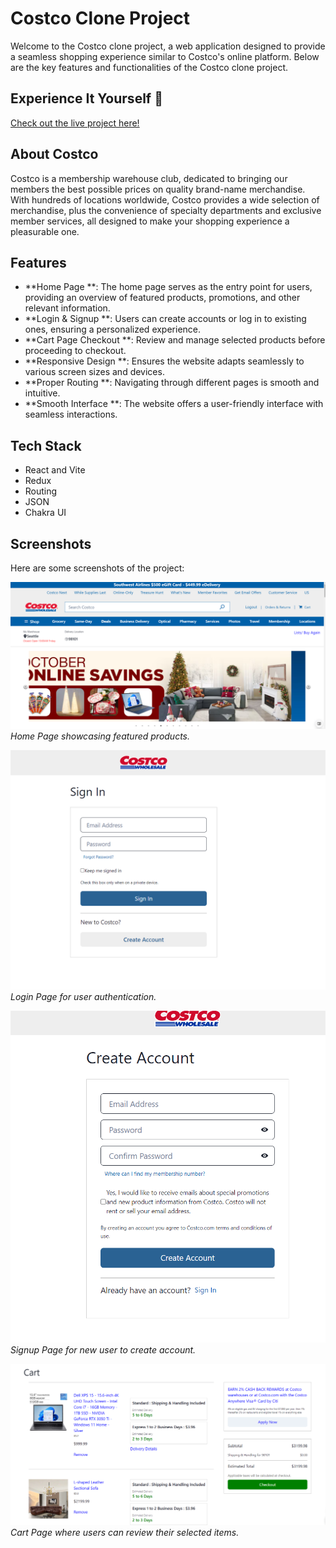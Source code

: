 # Costco Clone Project 

Welcome to the Costco clone project, a web application designed to provide a seamless shopping experience similar to Costco's online platform. Below are the key features and functionalities of the Costco clone project.

## Experience It Yourself 🔗
[Check out the live project here!](https://costcoexpres.netlify.app/)

## About Costco 
Costco is a membership warehouse club, dedicated to bringing our members the best possible prices on quality brand-name merchandise. With hundreds of locations worldwide, Costco provides a wide selection of merchandise, plus the convenience of specialty departments and exclusive member services, all designed to make your shopping experience a pleasurable one.

## Features 
- **Home Page **: The home page serves as the entry point for users, providing an overview of featured products, promotions, and other relevant information.
- **Login & Signup **: Users can create accounts or log in to existing ones, ensuring a personalized experience.
- **Cart Page Checkout **: Review and manage selected products before proceeding to checkout.
- **Responsive Design **: Ensures the website adapts seamlessly to various screen sizes and devices.
- **Proper Routing **: Navigating through different pages is smooth and intuitive.
- **Smooth Interface **: The website offers a user-friendly interface with seamless interactions.

## Tech Stack 
- React and Vite
- Redux
- Routing
- JSON
- Chakra UI


## Screenshots 
Here are some screenshots of the project:

![Home Page](https://github.com/vaibhavgiri19/Costco.com/blob/main/Costco-Clone/src/assets/home%20page.png)
*Home Page showcasing featured products.*

![Login Page](https://github.com/vaibhavgiri19/Costco.com/blob/main/Costco-Clone/src/assets/login%20page.png)
*Login Page for user authentication.*

![Signup Page](https://github.com/vaibhavgiri19/Costco.com/blob/main/Costco-Clone/src/assets/Signup%20page.png)
*Signup Page for new user to create account.*

![Cart Page](https://github.com/vaibhavgiri19/Costco.com/blob/main/Costco-Clone/src/assets/Cart%20page.png)
*Cart Page where users can review their selected items.*